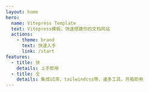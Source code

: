 ```yaml
---
layout: home
hero:
  name: Vitepress Template
  text: Vitepress模板，快速搭建你的文档网站
  actions:
    - theme: brand
      text: 快速入手
      link: /start
features:
  - title: 快
    details: 上手即用
  - title: 全
    details: 集成UI库、tailwindcss等，诸多工具，开箱即用
---
```

